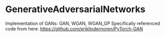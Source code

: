 # GenerativeAdversarialNetworks
Implementation of GANs: GAN, WGAN, WGAN_GP
Specifically referenced code from here: https://github.com/eriklindernoren/PyTorch-GAN